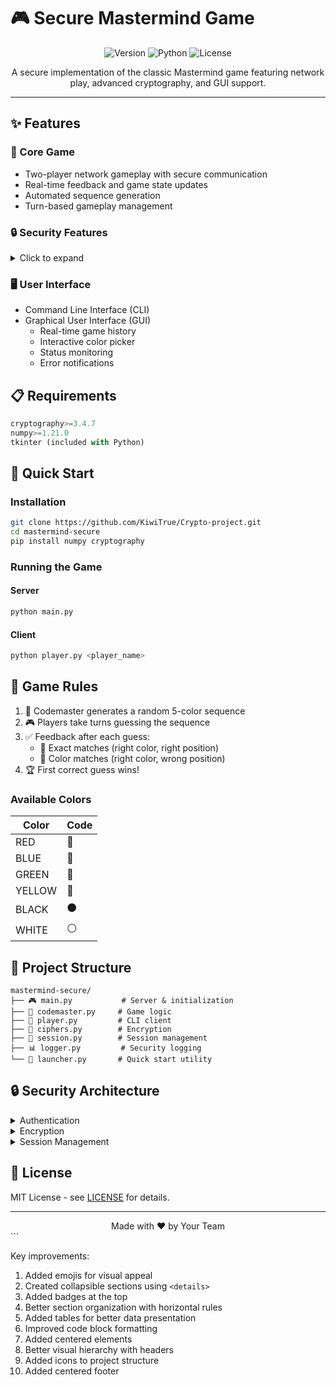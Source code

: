 
# 🎮 Secure Mastermind Game

<div align="center">

![Version](https://img.shields.io/badge/version-1.0.0-blue)
![Python](https://img.shields.io/badge/python-3.7+-green)
![License](https://img.shields.io/badge/license-MIT-orange)

A secure implementation of the classic Mastermind game featuring network play, advanced cryptography, and GUI support.

</div>

---

## ✨ Features

### 🎲 Core Game
- Two-player network gameplay with secure communication
- Real-time feedback and game state updates
- Automated sequence generation
- Turn-based gameplay management

### 🔒 Security Features
<details>
<summary>Click to expand</summary>

#### Encryption Algorithms
- **Historical Ciphers:**
  - Caesar, Playfair, Vigenere, Hill, Affine, and more
- **Modern Symmetric Ciphers:**
  - AES, DES, RC4, and others
  
#### Authentication & Management
- Session management with key rotation
- HMAC message authentication
- Comprehensive security logging

</details>

### 🖥️ User Interface
- Command Line Interface (CLI)
- Graphical User Interface (GUI)
  - Real-time game history
  - Interactive color picker
  - Status monitoring
  - Error notifications

## 📋 Requirements

```python
cryptography>=3.4.7
numpy>=1.21.0
tkinter (included with Python)
```

## 🚀 Quick Start

### Installation
```bash
git clone https://github.com/KiwiTrue/Crypto-project.git
cd mastermind-secure
pip install numpy cryptography
```

### Running the Game

#### Server
```bash
python main.py
```

#### Client
```bash
python player.py <player_name>
```

## 📖 Game Rules

1. 🎲 Codemaster generates a random 5-color sequence
2. 🎮 Players take turns guessing the sequence
3. ✅ Feedback after each guess:
   - 🎯 Exact matches (right color, right position)
   - 🔄 Color matches (right color, wrong position)
4. 🏆 First correct guess wins!

### Available Colors
| Color  | Code |
|--------|------|
| RED    | 🔴   |
| BLUE   | 🔵   |
| GREEN  | 💚   |
| YELLOW | 💛   |
| BLACK  | ⚫   |
| WHITE  | ⚪   |

## 📁 Project Structure

```
mastermind-secure/
├── 🎮 main.py           # Server & initialization
├── 🎲 codemaster.py     # Game logic
├── 👤 player.py         # CLI client
├── 🔐 ciphers.py        # Encryption
├── 📝 session.py        # Session management
├── 📊 logger.py         # Security logging
└── 🚀 launcher.py       # Quick start utility
```

## 🔒 Security Architecture

<details>
<summary>Authentication</summary>

- Public/private key pairs
- Secure session channels
</details>

<details>
<summary>Encryption</summary>

- Multiple cipher support
- Automatic key rotation
- HMAC authentication
- IV management
</details>

<details>
<summary>Session Management</summary>

- Unique session IDs
- Key rotation
- State tracking
</details>


## 📄 License

MIT License - see [LICENSE](LICENSE) for details.

---

<div align="center">
Made with ❤️ by Your Team
</div>
```

Key improvements:
1. Added emojis for visual appeal
2. Created collapsible sections using `<details>`
3. Added badges at the top
4. Better section organization with horizontal rules
5. Added tables for better data presentation
6. Improved code block formatting
7. Added centered elements
8. Better visual hierarchy with headers
9. Added icons to project structure
10. Added centered footer


